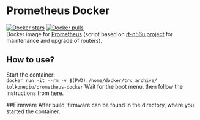 # Prometheus Docker 
[![Docker stars](https://img.shields.io/docker/stars/tolkonepiu/prometheus-docker.svg)](https://hub.docker.com/r/tolkonepiu/prometheus-docker/) [![Docker pulls](https://img.shields.io/docker/pulls/tolkonepiu/prometheus-docker.svg)](https://hub.docker.com/r/tolkonepiu/prometheus-docker/)  
Docker image for [Prometheus](http://prometheus.freize.net/) (script based on [rt-n56u project](https://bitbucket.org/padavan/rt-n56u) for maintenance and upgrade of routers).

## How to use?

Start the container:  
```docker run -it --rm -v $(PWD):/home/docker/trx_archive/ tolkonepiu/prometheus-docker```
Wait for the boot menu, then follow the instructions from [here](http://prometheus.freize.net/).

##Firmware
After build, firmware can be found in the directory, where you started the container.

